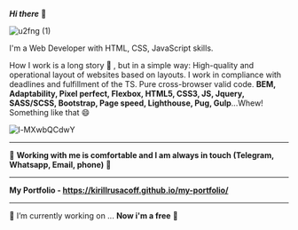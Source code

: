<b>***Hi there***</b> 👋 

![u2fng (1)](https://github.com/KirillRusacoff/KirillRusacoff/assets/121468262/e521cef8-4969-41fd-80a1-7d858a35782e)




I'm a Web Developer with HTML, CSS, JavaScript skills. 



How I work is a long story 🤔 , but in a simple way: High-quality and operational layout of websites based on layouts. I work in compliance with deadlines and fulfillment of the TS. Pure cross-browser valid code. <b>BEM, Adaptability, Pixel perfect, Flexbox, HTML5, CSS3, JS, Jquery, SASS/SCSS, Bootstrap, Page speed, Lighthouse, Pug, Gulp</b>...Whew! Something like that 😄



![l-MXwbQCdwY](https://github.com/KirillRusacoff/KirillRusacoff/assets/121468262/404bc84f-483c-4c9d-b48e-d47dacb1b46a)


********************



🌱 <b>Working with me is comfortable and I am always in touch (Telegram, Whatsapp, Email, phone)</b> 🌱


********************


<b>My Portfolio - https://kirillrusacoff.github.io/my-portfolio/</b>


********************


 🔭 I’m currently working on ... <b>Now i'm a free</b> 👋

